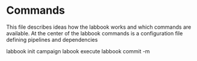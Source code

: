 # Commands

This file describes ideas how the labbook works and which commands are available. At the center of the labbook commands is a configuration file defining pipelines and dependencies




labbook init campaign
labook execute <pipeline>
labbook commit -m <message>
